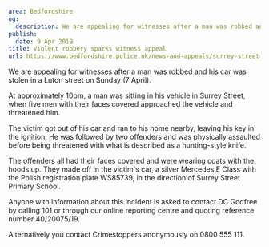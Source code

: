 ```yaml
area: Bedfordshire
og:
  description: We are appealing for witnesses after a man was robbed and his car was stolen in a Luton street on Sunday (7 April).
publish:
  date: 9 Apr 2019
title: Violent robbery sparks witness appeal
url: https://www.bedfordshire.police.uk/news-and-appeals/surrey-street-robbery-april19
```

We are appealing for witnesses after a man was robbed and his car was stolen in a Luton street on Sunday (7 April).

At approximately 10pm, a man was sitting in his vehicle in Surrey Street, when five men with their faces covered approached the vehicle and threatened him.

The victim got out of his car and ran to his home nearby, leaving his key in the ignition. He was followed by two offenders and was physically assaulted before being threatened with what is described as a hunting-style knife.

The offenders all had their faces covered and were wearing coats with the hoods up. They made off in the victim's car, a silver Mercedes E Class with the Polish registration plate WS85739, in the direction of Surrey Street Primary School.

Anyone with information about this incident is asked to contact DC Godfree by calling 101 or through our online reporting centre and quoting reference number 40/20075/19.

Alternatively you contact Crimestoppers anonymously on 0800 555 111.
